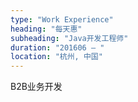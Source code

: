 ```yaml
---
type: "Work Experience"
heading: "每天惠"
subheading: "Java开发工程师"
duration: "201606 – "
location: "杭州, 中国"
---
```


B2B业务开发